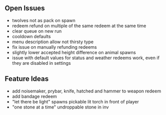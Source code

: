 ## Open Issues

- twolves not as pack on spawn
- redeem refund on multiple of the same redeem at the same time
- clear queue on new run
- cooldown defaults
- menu description allow not thirsty type
- fix issue on manually refunding redeems
- slightly lower accepted height difference on animal spawns
- issue with default values for status and weather redeems work, even if they are disabled in settings

## Feature Ideas

- add noisemaker, prybar, knife, hatched and hammer to weapon redeem
- add bandage redeem
- "let there be light" spawns pickable lit torch in front of player
- "one stone at a time" undroppable stone in inv